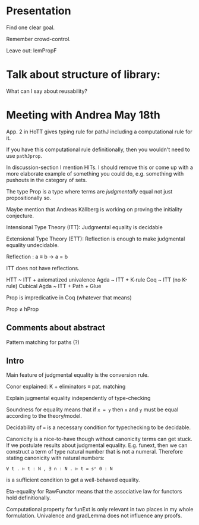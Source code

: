 Presentation
====
Find one clear goal.

Remember crowd-control.

Leave out:
  lemPropF


Talk about structure of library:
===

What can I say about reusability?

Meeting with Andrea May 18th
============================

App. 2 in HoTT gives typing rule for pathJ including a computational
rule for it.

If you have this computational rule definitionally, then you wouldn't
need to use `pathJprop`.

In discussion-section I mention HITs. I should remove this or come up
with a more elaborate example of something you could do, e.g.
something with pushouts in the category of sets.

The type Prop is a type where terms are *judgmentally* equal not just
propositionally so.

Maybe mention that Andreas Källberg is working on proving the
initiality conjecture.

Intensional Type Theory (ITT): Judgmental equality is decidable

Extensional Type Theory (ETT): Reflection is enough to make judgmental
equality undecidable.

  Reflection : a ≡ b → a = b

ITT does not have reflections.

HTT ~ ITT + axiomatized univalence
Agda ~ ITT + K-rule
Coq  ~ ITT (no K-rule)
Cubical Agda ~ ITT + Path + Glue

Prop is impredicative in Coq (whatever that means)

Prop ≠ hProp

Comments about abstract
-----

Pattern matching for paths (?)

Intro
-----
Main feature of judgmental equality is the conversion rule.

Conor explained: K + eliminators ≡ pat. matching

Explain jugmental equality independently of type-checking

Soundness for equality means that if `x = y` then `x` and `y` must be
equal according to the theory/model.

Decidability of `=` is a necessary condition for typechecking to be
decidable.

Canonicity is a nice-to-have though without canonicity terms can get
stuck. If we postulate results about judgmental equality. E.g. funext,
then we can construct a term of type natural number that is not a
numeral. Therefore stating canonicity with natural numbers:

    ∀ t . ⊢ t : N , ∃ n : N . ⊢ t = sⁿ 0 : N

is a sufficient condition to get a well-behaved equality.

Eta-equality for RawFunctor means that the associative law for
functors hold definitionally.

Computational property for funExt is only relevant in two places in my
whole formulation. Univalence and gradLemma does not influence any
proofs.
